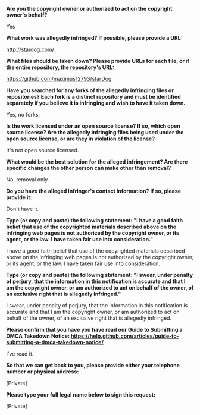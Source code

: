 __Are you the copyright owner or authorized to act on the copyright owner's behalf?__

Yes

__What work was allegedly infringed? If possible, please provide a URL:__

http://stardog.com/

__What files should be taken down? Please provide URLs for each file, or if the entire repository, the repository's URL:__

https://github.com/maximus12793/starDog

__Have you searched for any forks of the allegedly infringing files or repositories? Each fork is a distinct repository and must be identified separately if you believe it is infringing and wish to have it taken down.__

Yes, no forks.

__Is the work licensed under an open source license? If so, which open source license? Are the allegedly infringing files being used under the open source license, or are they in violation of the license?__

It's not open source licensed.

__What would be the best solution for the alleged infringement? Are there specific changes the other person can make other than removal?__

No, removal only.

__Do you have the alleged infringer's contact information? If so, please provide it:__

Don't have it.

__Type (or copy and paste) the following statement: "I have a good faith belief that use of the copyrighted materials described above on the infringing web pages is not authorized by the copyright owner, or its agent, or the law. I have taken fair use into consideration."__

I have a good faith belief that use of the copyrighted materials described above on the infringing web pages is not authorized by the copyright owner, or its agent, or the law. I have taken fair use into consideration.

__Type (or copy and paste) the following statement: "I swear, under penalty of perjury, that the information in this notification is accurate and that I am the copyright owner, or am authorized to act on behalf of the owner, of an exclusive right that is allegedly infringed."__

I swear, under penalty of perjury, that the information in this notification is accurate and that I am the copyright owner, or am authorized to act on behalf of the owner, of an exclusive right that is allegedly infringed.

__Please confirm that you have you have read our Guide to Submitting a DMCA Takedown Notice: https://help.github.com/articles/guide-to-submitting-a-dmca-takedown-notice/__

I've read it.

__So that we can get back to you, please provide either your telephone number or physical address:__

[Private]

__Please type your full legal name below to sign this request:__

[Private]
